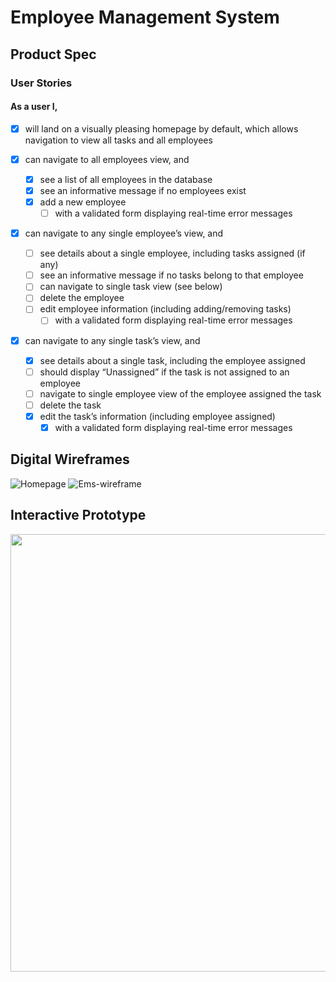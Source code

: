# Employee Management System

## Product Spec

### User Stories 
#### As a user I, 
* [x] will land on a visually pleasing homepage by default, which allows navigation to view all tasks and all employees 

* [x] can navigate to all employees view, and 
  * [x] see a list of all employees in the database
  * [x] see an informative message if no employees exist
  * [x] add a new employee
    * [ ] with a validated form displaying real-time error messages

* [x] can navigate to any single employee’s view, and
  * [ ] see details about a single employee, including tasks assigned (if any) 
  * [ ] see an informative message if no tasks belong to that employee
  * [ ] can navigate to single task view (see below)
  * [ ] delete the employee 
  * [ ] edit employee information (including adding/removing tasks)
    * [ ] with a validated form displaying real-time error messages

* [x] can navigate to any single task’s view, and
  * [x] see details about a single task, including the employee assigned
  * [ ] should display “Unassigned” if the task is not assigned to an employee
  * [ ] navigate to single employee view of the employee assigned the task
  * [ ] delete the task 
  * [x] edit the task’s information (including employee assigned)
    * [x] with a validated form displaying real-time error messages 

## Digital Wireframes
![Homepage](https://user-images.githubusercontent.com/57969388/205528044-939aa72c-7952-4c1c-a719-f14bedb76b80.png)
![Ems-wireframe](https://user-images.githubusercontent.com/57969388/205528048-6fa6f8e8-5c04-4a60-a95e-5f3e0c805494.png)

## Interactive Prototype

<img src= "https://user-images.githubusercontent.com/57969388/205527118-63abac60-2157-4d2b-834f-52606b7c15ae.gif" width=700>

